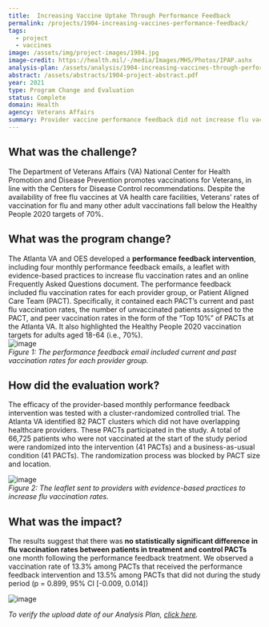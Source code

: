 ```yaml
---
title:  Increasing Vaccine Uptake Through Performance Feedback
permalink: /projects/1904-increasing-vaccines-performance-feedback/
tags: 
  - project
  - vaccines
image: /assets/img/project-images/1904.jpg
image-credit: https://health.mil/-/media/Images/MHS/Photos/IPAP.ashx
analysis-plan: /assets/analysis/1904-increasing-vaccines-through-performance-feedback.pdf
abstract: /assets/abstracts/1904-project-abstract.pdf
year: 2021
type: Program Change and Evaluation
status: Complete
domain: Health
agency: Veterans Affairs
summary: Provider vaccine performance feedback did not increase flu vaccine uptake among Veterans at the Atlanta VA
---
```


## What was the challenge? 
The Department of Veterans Affairs (VA) National Center for Health Promotion and Disease Prevention promotes vaccinations for Veterans, in line with the Centers for Disease Control recommendations. Despite the availability of free flu vaccines at VA health care facilities, Veterans’ rates of vaccination for flu and many other adult vaccinations fall below the Healthy People 2020 targets of 70%. 

## What was the program change? 
The Atlanta VA and OES developed a **performance feedback intervention**, including four monthly performance feedback emails, a leaflet with evidence-based practices to increase flu vaccination rates and an online Frequently Asked Questions document. The performance feedback included flu vaccination rates for each provider group, or Patient Aligned Care Team (PACT). Specifically, it contained each PACT’s current and past flu vaccination rates, the number of unvaccinated patients assigned to the PACT, and peer vaccination rates in the form of the “Top 10%” of PACTs at the Atlanta VA. It also highlighted the Healthy People 2020 vaccination targets for adults aged 18-64 (i.e., 70%).
<br>
![image](https://oes.gsa.gov/assets/img/project-images/1904-letter.png)<br>
*Figure 1: The performance feedback email included current and past vaccination rates for each provider group.*

## How did the evaluation work? 
The efficacy of the provider-based monthly performance feedback intervention was tested with a cluster-randomized controlled trial. The Atlanta VA identified 82 PACT clusters which did not have overlapping healthcare providers. These PACTs participated in the study. A total of 66,725 patients who were not vaccinated at the start of the study period were randomized into the intervention (41 PACTs) and a business-as-usual condition (41 PACTs). The randomization process was blocked by PACT size and location.

![image](https://oes.gsa.gov/assets/img/project-images/1904-image.png)<br>
*Figure 2: The leaflet sent to providers with evidence-based practices to increase flu vaccination rates.*

## What was the impact? 
The results suggest that there was **no statistically significant difference in flu vaccination rates between patients in treatment and control PACTs** one month following the performance feedback treatment. We observed a vaccination rate of 13.3% among PACTs that received the performance feedback intervention and 13.5% among PACTs that did not during the study period (p = 0.899, 95% CI [-0.009, 0.014])

![image](https://oes.gsa.gov/assets/img/project-images/1904-graph.png)

<i>To verify the upload date of our Analysis Plan, <a href="https://github.com/gsa-oes/office-of-evaluation-sciences/commits/master/assets/analysis/1904-increasing-vaccines-through-performance-feedback.pdf">click here</a>.</i>
